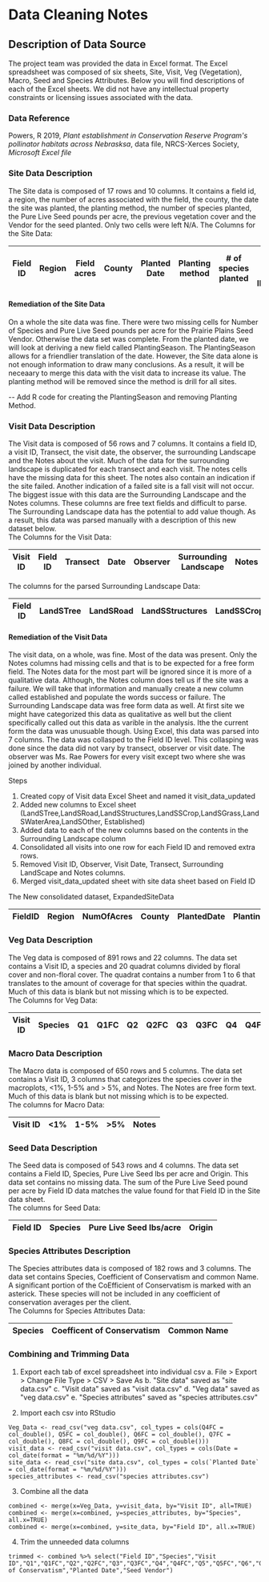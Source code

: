 # Data Cleaning Notes

## Description of Data Source

The project team was provided the data in Excel format. The Excel spreadsheet was composed of six sheets, Site, Visit, Veg (Vegetation), Macro, Seed and Species Attributes. Below you will find descriptions of each of the Excel sheets. We did not have any intellectual property constraints or licensing issues associated with the data.

### Data Reference

Powers, R 2019, *Plant establishment in Conservation Reserve Program's pollinator habitats across Nebrasksa*, data file, NRCS-Xerces Society, *Microsoft Excel file*

### Site Data Description

The Site data is composed of 17 rows and 10 columns. It contains a field id, a region, the number of acres associated with the field, the county, the date the site was planted, the planting method, the number of species planted, the Pure Live Seed pounds per acre, the previous vegetation cover and the Vendor for the seed planted. Only two cells were left N/A. 
The Columns for the Site Data:  

|Field ID|Region|Field acres|County|Planted Date|Planting method|# of species planted|Pure Live Seed lbs/acre|Previous cover|Seed Vendor|  
|--------|------|-----------|------|------------|---------------|--------------------|-----------------------|--------------|-------| 

#### Remediation of the Site Data

On a whole the site data was fine. There were two missing cells for Number of Species and Pure Live Seed pounds per acre for the Prairie Plains Seed Vendor. Otherwise the data set was complete. From the planted date, we will look at deriving a new field called PlantingSeason. The PlantingSeason allows for a friendlier translation of the date. However, the Site data alone is not enough information to draw many conclusions. As a result, it will be neceaary to merge this data with the visit data to increase its value. The planting method will be removed since the method is drill for all sites.

-- Add R code for creating the PlantingSeason and removing Planting Method.

### Visit Data Description  

The Visit data is composed of 56 rows and 7 columns. It contains a field ID, a visit ID, Transect, the visit date, the observer, the surrounding Landscape and the Notes about the visit. Much of the data for the surrounding landscape is duplicated for each transect and each visit. The notes cells have the missing data for this sheet. The notes also contain an indication if the site failed. Another indication of a failed site is a fall visit will not occur. The biggest issue with this data are the Surrounding Landscape and the Notes columns. These columns are free text fields and difficult to parse. The Surrounding Landscape data has the potential to add value though. As a result, this data was parsed manually with a description of this new dataset below.  
The Columns for the Visit Data:  

|Visit ID|Field ID|Transect|Date|Observer|Surrounding Landscape|Notes|  
|--------|--------|--------|----|--------|---------------------|-----| 

The columns for the parsed Surrounding Landscape Data:

|Field ID|LandSTree|LandSRoad|LandSStructures|LandSSCrop|LandSGrass|LandSWaterArea|LandSOther|  
|--------|---------|---------|---------------|----------|----------|--------------|----------|  

#### Remediation of the Visit Data

The visit data, on a whole, was fine. Most of the data was present. Only the Notes columns had missing cells and that is to be expected for a free form field. The Notes data for the most part will be ignored since it is more of a qualitative data. Although, the Notes column does tell us if the site was a failure. We will take that information and manually create a new column called established and populate the words success or failure. The Surrounding Landscape data was free form data as well. At first site we might have categorized this data as qualitative as well but the client specifically called out this data as varible in the analysis. Ithe the current form the data was unusuable though. Using Excel, this data was parsed into 7 columns. The data was collasped to the Field ID level. This collasping was done since the data did not vary by transect, observer or visit date. The observer was Ms. Rae Powers for every visit except two where she was joined by another individual.

Steps
1. Created copy of Visit data Excel Sheet and named it visit_data_updated
2. Added new columns to Excel sheet (LandSTree,LandSRoad,LandSStructures,LandSSCrop,LandSGrass,LandSWaterArea,LandSOther, Established)  
3. Added data to each of the new columns based on the contents in the Surrounding Landscape column
4. Consolidated all visits into one row for each Field ID and removed extra rows.
5. Removed Visit ID, Observer, Visit Date, Transect, Surrounding LandScape and Notes columns.
6. Merged visit_data_updated sheet with site data sheet based on Field ID  

The New consolidated dataset, ExpandedSiteData

|FieldID|Region|NumOfAcres|County|PlantedDate|PlantingSeason|SpeciesNum|TotalPLSAcre|PreCover|SeedVendor|LandSTree|LandSRoad|LandSStructures|LandSSCrop|LandSGrass|LandSWaterArea|LandSOther|Established|  
|-------|------|----------|------|------------|-------------|----------|------------|--------|----------|---------|---------|---------------|----------|----------|--------------|----------|-----------|  



### Veg Data Description

The Veg data is composed of 891 rows and 22 columns. The data set contains a Visit ID, a species and 20 quadrat columns divided by floral cover and non-floral cover. The quadrat contains a number from 1 to 6 that translates to the amount of coverage for that species within the quadrat. Much of this data is blank but not missing which is to be expected.  
The Columns for Veg Data:  

|Visit ID|Species|Q1|Q1FC|Q2|Q2FC|Q3|Q3FC|Q4|Q4FC|Q5|Q5FC|Q6|Q6FC|Q7|Q7FC|Q8|Q8FC|Q9|Q9FC|Q10|Q10FC|  
|--------|-------|--|----|--|----|--|----|--|----|--|----|--|----|--|----|--|----|--|----|---|-----|  

### Macro Data Description  

The Macro data is composed of 650 rows and 5 columns. The data set contains a Visit ID, 3 columns that categorizes the species cover in the macroplots, <1%, 1-5% and > 5%, and Notes. The Notes are free form text. Much of this data is blank but not missing which is to be expected.  
The columns for Macro Data:  

|Visit ID|<1%|1-5%|>5%|Notes|   
|--------|---|----|---|-----|  

### Seed Data Description  

The Seed data is composed of 543 rows and 4 columns. The data set contains a Field ID, Species, Pure Live Seed lbs per acre and Origin. This data set contains no missing data. The sum of the Pure Live Seed pound per acre by Field ID data matches the value found for that Field ID in the Site data sheet.  
The columns for Seed Data:  

|Field ID|Species|Pure Live Seed lbs/acre|Origin|   
|--------|-------|-----------------------|------|  

### Species Attributes Description  

The Species attributes data is composed of 182 rows and 3 columns. The data set contains Species, Coefficient of Conservatism and common Name. A significant portion of the CoEfficient of Conservatism is marked with an asterick. These species will not be included in any coefficient of conservation averages per the client.  
The Columns for Species Attributes Data:  


|Species|Coefficent of Conservatism|Common Name|  
|-------|--------------------------|-----------|  

### Combining and Trimming Data
1. Export each tab of excel spreadsheet into individual csv
      a. File > Export > Change File Type > CSV > Save As
      b. "Site data" saved as "site data.csv"
      c. "Visit data" saved as "visit data.csv"
      d. "Veg data" saved as "veg data.csv"
      e. "Species attributes" saved as "species attributes.csv"
      
2. Import each csv into RStudio
```
Veg_Data <- read_csv("veg data.csv", col_types = cols(Q4FC = col_double(), Q5FC = col_double(), Q6FC = col_double(), Q7FC = col_double(), Q8FC = col_double(), Q9FC = col_double()))
visit_data <- read_csv("visit data.csv", col_types = cols(Date = col_date(format = "%m/%d/%Y")))
site_data <- read_csv("site data.csv", col_types = cols(`Planted Date` = col_date(format = "%m/%d/%Y")))
species_attributes <- read_csv("species attributes.csv")
```
3. Combine all the data
```
combined <- merge(x=Veg_Data, y=visit_data, by="Visit ID", all=TRUE)
combined <- merge(x=combined, y=species_attributes, by="Species", all.x=TRUE)
combined <- merge(x=combined, y=site_data, by="Field ID", all.x=TRUE)
```
4. Trim the unneeded data columns
```
trimmed <- combined %>% select("Field ID","Species","Visit ID","Q1","Q1FC","Q2","Q2FC","Q3","Q3FC","Q4","Q4FC","Q5","Q5FC","Q6","Q6FC","Q7","Q7FC","Q8","Q8FC","Q9","Q9FC","Q10","Q10FC","Transect","Date","Coefficient of Conservatism","Planted Date","Seed Vendor")
```

